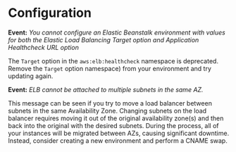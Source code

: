 # Configuration<a name="troubleshooting-configuration"></a>

**Event:** *You cannot configure an Elastic Beanstalk environment with values for both the Elastic Load Balancing Target option and Application Healthcheck URL option*

The `Target` option in the `aws:elb:healthcheck` namespace is deprecated\. Remove the `Target` option namespace\) from your environment and try updating again\.

**Event:** *ELB cannot be attached to multiple subnets in the same AZ\.*

This message can be seen if you try to move a load balancer between subnets in the same Availability Zone\. Changing subnets on the load balancer requires moving it out of the original availability zone\(s\) and then back into the original with the desired subnets\. During the process, all of your instances will be migrated between AZs, causing significant downtime\. Instead, consider creating a new environment and perform a CNAME swap\.